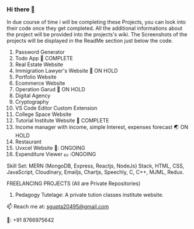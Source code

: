 ### Hi there 👋

In due course of time i will be completing these Projects, you can look into their code once they get completed. All the additional informations about the project will be provided into the projects's wiki. The Screenshots of the projects will be displayed in the ReadMe section just below the code.



1. Password Generator
2. Todo App                                   :crescent_moon: COMPLETE 
3. Real Estate Website
4. Immigration Lawyer's Website             :maple_leaf: ON HOLD
5. Portfolio Website
6. Ecommerce Website
7. Operation Garud                           :koala: ON HOLD
8. Digital Agency
9. Cryptography
10. VS Code Editor Custom Extension           
11. College Space Website
12. Tutorial Institute Website              	:hedgehog: COMPLETE
13. Income manager with income, simple Interest, expenses forecast  :earth_asia: ON HOLD
14. Restaurant
15. Uvxcel Website 🏢: ONGOING
16. Expenditure Viewer 💷 :ONGOING

Skill Set: MERN (MongoDB, Express, Reactjs, NodeJs) Stack, HTML, CSS, JavaScript, Cloudinary, Emailjs, Chartjs, Speechly, C, C++, MJML, Redux.

FREELANCING PROJECTS (All are Private Repositories)

1. Pedagogy Tutelage: A private tution classes institute website.


📫 Reach me at: sgupta20495@gmail.com 

📱: +91 8766975642

<!--
**Shah-Saurabh-Gupta/Shah-Saurabh-Gupta** is a ✨ _special_ ✨ repository because its `README.md` (this file) appears on your GitHub profile.

Here are some ideas to get you started:

- 🔭 I’m currently working on ...
- 🌱 I’m currently learning ...
- 👯 I’m looking to collaborate on ...
- 🤔 I’m looking for help with ...
- 💬 Ask me about ...
- 📫 How to reach me: ...
- 😄 Pronouns: ...
- ⚡ Fun fact: ...
-->
